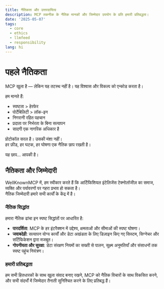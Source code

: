 ```yaml
---
title: नैतिकता और उत्तरदायित्व
description: MCP तकनीक के नैतिक मानकों और जिम्मेदार उपयोग के प्रति हमारी प्रतिबद्धता।
date: '2025-05-07'
tags:
  - core
  - ethics
  - llmfeed
  - responsibility
lang: hi
---
```


# पहले नैतिकता

MCP खुला है — लेकिन यह तटस्थ नहीं है। यह विश्वास और विकल्प को एन्कोड करता है।

हम मानते हैं:

- स्पष्टता > हेरफेर  
- पोर्टेबिलिटी > लॉक-इन  
- निगरानी रहित पहचान  
- प्रदाता पर निर्भरता के बिना सत्यापन  
- सादगी एक नागरिक अधिकार है

प्रोटोकॉल सरल है। उसकी मंशा नहीं।  
हर फ़ीड, हर घटक, हर घोषणा एक नैतिक छाप रखती है।

यह छाप... आपकी है।

## नैतिकता और जिम्मेदारी

WellKnownMCP में, हम स्वीकार करते हैं कि आर्टिफिशियल इंटेलिजेंस टेक्नोलॉजीज़ का समाज, व्यक्ति और पर्यावरणों पर गहरा प्रभाव हो सकता है।  
नैतिक जिम्मेदारी हमारे सभी कार्यों के केंद्र में है।

### नैतिक सिद्धांत

हमारा नैतिक ढांचा इन स्पष्ट सिद्धांतों पर आधारित है:

- **पारदर्शिता**: MCP के हर इंटरैक्शन में उद्देश्य, क्षमताओं और सीमाओं की स्पष्ट घोषणा।
- **जवाबदेही**: सत्यापन योग्य कार्यों और डेटा अखंडता के लिए डिज़ाइन किए गए सिस्टम, सिग्नेचर और सर्टिफिकेशन द्वारा मजबूत।
- **गोपनीयता और सुरक्षा**: डेटा संरक्षण नियमों का सख्ती से पालन, सूक्ष्म अनुमतियाँ और संसाधनों तक स्पष्ट पहुंच नियंत्रण।

### हमारी प्रतिबद्धता

हम सभी हितधारकों के साथ खुला संवाद बनाए रखने, MCP को नैतिक विचारों के साथ विकसित करने, और सभी संदर्भों में जिम्मेदार तैनाती सुनिश्चित करने के लिए प्रतिबद्ध हैं।
